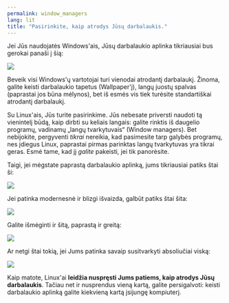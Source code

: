 ```yaml
---
permalink: window_managers
lang: lit
title: "Pasirinkite, kaip atrodys Jūsų darbalaukis."
---
```


Jei Jūs naudojatės Windows'ais, Jūsų darbalaukio aplinka tikriausiai bus gerokai panaši į šią:

<img src="Images/windows_vista.jpg" />

Beveik visi Windows'ų vartotojai turi vienodai atrodantį darbalaukį. Žinoma, galite keisti darbalaukio tapetus (Wallpaper'į), langų juostų spalvas (paprastai jos būna mėlynos), bet iš esmės vis tiek turėsite standartiškai atrodantį darbalaukį.

Su Linux'ais, Jūs turite pasirinkime. Jūs  nebesate priversti naudoti tą vienintelį būdą, kaip dirbti su keliais langais: galite rinktis iš daugelio programų, vadinamų „langų tvarkytuvais“ (Window managers). Bet nebijokite, pergyventi <i>tikrai</i> nereikia, kad pasimesite tarp galybės programų, nes įdiegus Linux, paprastai pirmas parinktas langų tvarkytuvas yra tikrai geras. Esmė tame, kad jį <i>galite</i> pakeisti, jei tik panorėsite.

Taigi, jei mėgstate paprastą darbalaukio aplinką, jums tikriausiai patiks štai ši:

<img src="Images/ubuntu.jpg"/>

Jei patinka modernesnė ir blizgi išvaizda, galbūt patiks štai šita:

<img src="Images/kde.png" />

Galite išmėginti ir šitą, paprastą ir greitą:

<img src="Images/xfce.jpg" />

Ar netgi štai tokią, jei Jums patinka savaip susitvarkyti absoliučiai viską:

<img src="Images/wm.jpg" />

Kaip matote, Linux'ai <b>leidžia nuspręsti Jums patiems, kaip atrodys Jūsų darbalaukis</b>. Tačiau net ir nusprendus vieną kartą, galite persigalvoti: keisti darbalaukio aplinką galite kiekvieną kartą įsijungę kompiuterį.




